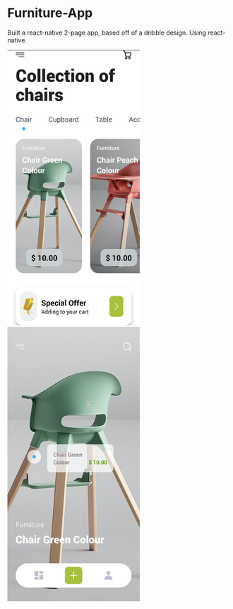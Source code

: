 # Furniture-App

Built a react-native 2-page app, based off of a dribble design. Using react-native.

<div>
<img src='./assets/images/capture-1.jpg' style='width: 300px' />
<img src='./assets/images/capture-2.jpg' style='width: 300px' />
</div>

